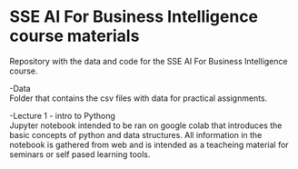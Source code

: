 # SSE AI For Business Intelligence course materials
Repository with the data and code for the SSE AI For Business Intelligence course.

-Data <br>
Folder that contains the csv files with data for practical assignments.

-Lecture 1 - intro to Pythong <br>
Jupyter notebook intended to be ran on google colab that introduces the basic concepts of python and data structures. All information in the notebook is gathered from web and is intended as a teacheing material for seminars or self pased learning tools.


